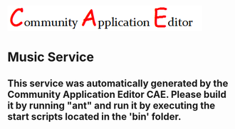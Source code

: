 ![CAE](https://github.com/PhilCAEOrg/microservice-191/blob/master/img/logo.png)  

Music Service
===================


This service was automatically generated by the Community Application Editor CAE. Please build it by running "ant" and run it by executing the start scripts located in the 'bin' folder.
---------------
